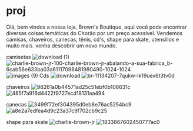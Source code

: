 # proj
Olá, bem vindos a nossa loja, Brown's Boutique, aqui você pode encontrar diversas coisas temáticas do Chorão por um preço acessível.
Vendemos camisas, chaveiros, canecas, tẽnis, cd's, shape para skate, utensilios e muito mais.
venha descobrir um novo mundo. 

camisetas
![download (1)](https://github.com/user-attachments/assets/131e7f25-3ceb-4a77-96f5-ff7ef1edca94)
![charlie-brown-jr-100-charlie-brown-jr-abalando-a-sua-fabrica_b-6cab56e633ba03a61117098481980490-1024-1024](https://github.com/user-attachments/assets/a43eae3f-1056-4887-b421-1626729b9625)
![images (9)](https://github.com/user-attachments/assets/df6408a5-3357-43da-b831-998c9bbe0474)
Cds
![download](https://github.com/user-attachments/assets/51aa49e0-0e7d-4532-9c56-5d0226407597)
![br-11134207-7qukw-lk19uex6t3tv0d](https://github.com/user-attachments/assets/8980d359-50d1-4949-964d-56af074ace52)

chaveiros 
![98261a0b44571ad25c51ebf0b106631c](https://github.com/user-attachments/assets/1f1fa7bf-b880-42a8-b2b6-2be3e671613a)
![485f7a916d4422f9727ecd18131aa494](https://github.com/user-attachments/assets/2888d535-2e6c-4fd7-9796-845ed95665d0)

canecas
![3499f72ef304395d0eb8e76ac5254bc9](https://github.com/user-attachments/assets/c6a45e86-0b7a-4cac-a4cb-d34ae9529585)
![a8e2a7edfea4d9c23a37c9f702cb9c25](https://github.com/user-attachments/assets/7d14f1db-6978-4764-aa28-bcc88fea2033)

shape para skate
![charlie-brown-jr](https://github.com/user-attachments/assets/bb6c5c3b-eb00-4850-bee8-06a049121ff3)
![1833867602450777ac0](https://github.com/user-attachments/assets/f7bdbf73-a819-4b95-8450-4bfba527d72c)


